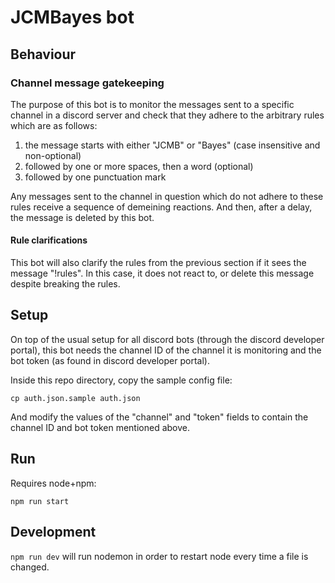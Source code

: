 # JCMBayes bot

## Behaviour

### Channel message gatekeeping

The purpose of this bot is to monitor the messages sent to a specific channel
in a discord server and check that they adhere to the arbitrary rules which are
as follows:

1) the message starts with either "JCMB" or "Bayes" (case insensitive and non-optional)
2) followed by one or more spaces, then a word (optional)
3) followed by one punctuation mark

Any messages sent to the channel in question which do not adhere to these rules
receive a sequence of demeining reactions.
And then, after a delay, the message is deleted by this bot.

#### Rule clarifications

This bot will also clarify the rules from the previous section if it sees the message "!rules".
In this case, it does not react to, or delete this message despite breaking the rules.

## Setup

On top of the usual setup for all discord bots (through the discord developer
portal), this bot needs the channel ID of the channel it is monitoring and the
bot token (as found in discord developer portal).

Inside this repo directory, copy the sample config file:

``cp auth.json.sample auth.json``

And modify the values of the "channel" and "token" fields to contain the
channel ID and bot token mentioned above.

## Run

Requires node+npm:

``npm run start``

## Development
`npm run dev` will run nodemon in order to restart node every time a file is changed.
